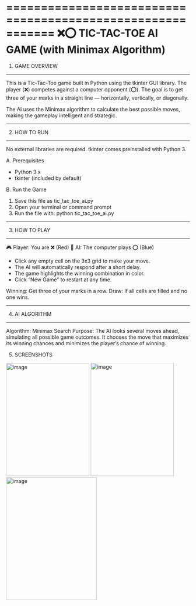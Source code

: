 ===========================================================
❌⭕ TIC-TAC-TOE AI GAME (with Minimax Algorithm)
===========================================================

1. GAME OVERVIEW
----------------
This is a Tic-Tac-Toe game built in Python using the tkinter GUI library.
The player (❌) competes against a computer opponent (⭕). The goal is to
get three of your marks in a straight line — horizontally, vertically, or
diagonally.

The AI uses the Minimax algorithm to calculate the best possible moves,
making the gameplay intelligent and strategic.

-----------------------------------------------------------
2. HOW TO RUN
-----------------------------------------------------------
No external libraries are required. tkinter comes preinstalled with Python 3.

A. Prerequisites
   - Python 3.x
   - tkinter (included by default)

B. Run the Game
   1. Save this file as tic_tac_toe_ai.py
   2. Open your terminal or command prompt
   3. Run the file with:
        python tic_tac_toe_ai.py

-----------------------------------------------------------
3. HOW TO PLAY
-----------------------------------------------------------
🎮 Player: You are ❌ (Red)
🤖 AI: The computer plays ⭕ (Blue)

- Click any empty cell on the 3x3 grid to make your move.
- The AI will automatically respond after a short delay.
- The game highlights the winning combination in color.
- Click “New Game” to restart at any time.

Winning: Get three of your marks in a row.
Draw: If all cells are filled and no one wins.

-----------------------------------------------------------
4. AI ALGORITHM
-----------------------------------------------------------
Algorithm: Minimax Search
Purpose: The AI looks several moves ahead, simulating all possible
game outcomes. It chooses the move that maximizes its winning chances
and minimizes the player’s chance of winning.

5. SCREENSHOTS

<img width="228" height="308" alt="image" src="https://github.com/user-attachments/assets/01b38e2e-bbdd-4545-9957-ddf9ec3d0269" />

<img width="228" height="309" alt="image" src="https://github.com/user-attachments/assets/e5e1b825-de53-423e-9a7e-3e4e39d6a296" />

 <img width="248" height="335" alt="image" src="https://github.com/user-attachments/assets/f3e060e0-21a3-4f27-9cf3-cb5e881ec873" />
